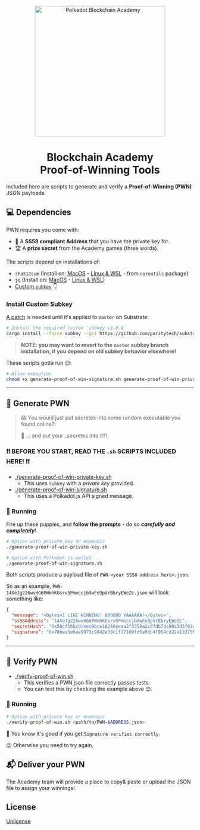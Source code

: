 <p align="center">
<img alt="Polkadot Blockchain Academy" src="https://gateway.pinata.cloud/ipfs/QmdAthFeGzgsW65vhnSTBNN2wWdjL75MvU3tYxVgteaCzW" style="width:350px;">
<h1 align="center">Blockchain Academy<br>Proof-of-Winning Tools</h1>
</p>

Included here are scripts to generate and verify a **Proof-of-Winning (PWN)** JSON payloads.

## 💻 Dependencies

PWN requires you come with:

- 🙋 A **SS58 compliant Address** that you have the private key for.
- 🏆 A **prize secret** from the Academy games (three words).

The scripts depend on installations of:

- `sha512sum` (Install on: [MacOS](https://unix.stackexchange.com/questions/426837/no-sha256sum-in-macos) - [Linux & WSL](https://command-not-found.com/sha512sum) - from `coreutils` package)
- `jq` (Install on: [MacOS](https://stackoverflow.com/questions/37668134/how-to-install-jq-on-mac-on-the-command-line) - [Linux & WSL](https://command-not-found.com/jq))
- [Custom `subkey`](#install-custom-subkey) 👇

### Install Custom Subkey

[A patch](https://github.com/paritytech/substrate/pull/13258) is needed until it's applied to `master` on Substrate:

```sh
# Install the required custom `subkey v3.0.0`
cargo install --force subkey --git https://github.com/paritytech/substrate --branch oty-subkey-respect-hex
```

> **NOTE: you may want to revert to the `master` subkey branch installation, if you depend on old subkey behavior elsewhere!**

These scripts gotta run 😉:

```sh
# Allow execution
chmod +x generate-proof-of-win-signature.sh generate-proof-of-win-private-key.sh verify-proof-of-win.sh
```

---

## 🔏 Generate PWN

> 😱 You would just put secretes into some random executable you found online?!
>
> 🫠 ... and put your \_secretes into it?!

### ❗❗ BEFORE YOU START, READ THE `.sh` SCRIPTS INCLUDED HERE! ❗❗

- [./generate-proof-of-win-private-key.sh](./generate-proof-of-win-private-key.sh)
  - This uses `subkey` with a _private key_ provided.
- [./generate-proof-of-win-signature.sh](./generate-proof-of-win-signature.sh)
  - This uses a Polkadot.js API signed message.

### 🏃 Running

Fire up these puppies, and **follow the prompts** - do so **_carefully and completely_**!

```sh
# Option with private key or mnemonic
./generate-proof-of-win-private-key.sh

# Option with Polkadot.js wallet
./generate-proof-of-win-signature.sh
```

Both scripts produce a payload file of `PWN-<your SS58 address here>.json`.

So as an example, `PWN-14XeJg226wvHG6PWmhKUsrv5PmeccjbXwFe9pVrBbryEWeZc.json` will look something like:

```json
{
  "message": "<Bytes>I LIKE WINNING! BOOOOO YAAAAAA!</Bytes>",
  "ss58Address": "14XeJg226wvHG6PWmhKUsrv5PmeccjbXwFe9pVrBbryEWeZc",
  "secretHash": "0x58cf16bcdceec9bce18246eeaa2f3358a2cdfdb7dc98a3d5f61da18f841b057369c58e64a456e236e853d853ef088a0eb57551a2a2b124c3060d5f402a2bf0a3",
  "signature": "0x78bea5e6ae9973c9842e33c1f37109fd5a8dc4f954cd22a133756a7590fffd0363f956afd24a16a6bcb00a3ce7bfdcc8045dad80b421bd01a8948ff9d2853e8a"
}
```

---

## 🔎 Verify PWN

- [./verify-proof-of-win.sh](./verify-proof-of-win.sh)
  - This verifies a PWN json file correctly passes tests.
  - You can test this by checking the example above 😉.

### 🏃 Running

```sh
# Option with private key or mnemonic
./verify-proof-of-win.sh <path/to/PWN-$ADDRESS.json>
```

🎉 You know it's good if you get `Signature verifies correctly.`

😉 Otherwise you need to try again.

## 📬 Deliver your PWN

The Academy team will provide a place to copy& paste or upload the JSON file to assign your winnings!

## License

[Unlicense](./LICENSE)
